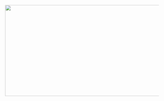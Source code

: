 <div align="center">
  <img src="https://media1.tenor.com/m/l_R7ksoHCDAAAAAd/причина-тряски-тряска.gif" width="900" height="300"/>
</div>
<!--
**IveSeenSky/IveSeenSky** is a ✨ _special_ ✨ repository because its `README.md` (this file) appears on your GitHub profile.

Here are some ideas to get you started:

- 🔭 I’m currently working on ...
- 🌱 I’m currently learning ...
- 👯 I’m looking to collaborate on ...
- 🤔 I’m looking for help with ...
- 💬 Ask me about ...
- 📫 How to reach me: ...
- 😄 Pronouns: ...
- ⚡ Fun fact: ...
-->
